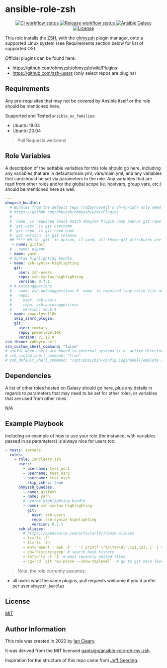 ansible-role-zsh
=========

<p align="center">

<a href="https://github.com/iancleary/ansible-role-zsh/actions?query=workflow%3Aci" target="_blank">
    <img src="https://github.com/iancleary/ansible-role-zsh/workflows/CI/badge.svg" alt="CI workflow status">
</a>

<a href="https://github.com/iancleary/ansible-role-zsh/actions?query=workflow%3Arelease" target="_blank">
    <img src="https://github.com/iancleary/ansible-role-zsh/workflows/Release/badge.svg" alt="Release workflow status">
</a>
<a href="https://galaxy.ansible.com/iancleary/zsh" target="_blank">
    <img src="https://img.shields.io/badge/ansible--galaxy-iancleary.zsh-blue.svg" alt="Ansible Galaxy">
</a>
<a href="https://raw.githubusercontent.com/iancleary/ansible-role-zsh/main/LICENSE" target="_blank">
    <img src="https://img.shields.io/badge/license-MIT-blue.svg" alt="License">
</a>
</p>

This role installs the [ZSH](https://www.zsh.org/), with the [ohmyzsh](https://github.com/ohmyzsh/ohmyzsh) plugin manager, onto a supported Linux system (see Requirements section below for list of supported OS).

Official plugins can be found here:

* <https://github.com/ohmyzsh/ohmyzsh/wiki/Plugins>
* <https://github.com/zsh-users> (only select repos are plugins)

Requirements
------------

Any pre-requisites that may not be covered by Ansible itself or the role should be mentioned here.

Supported and Tested `ansible_os_families`:

* Ubuntu 18.04
* Ubuntu 20.04

> Pull Requests welcome!

Role Variables
--------------

A description of the settable variables for this role should go here, including any variables that are in defaults/main.yml, vars/main.yml, and any variables that can/should be set via parameters to the role. Any variables that are read from other roles and/or the global scope (ie. hostvars, group vars, etc.) should be mentioned here as well.

```yaml
---
ohmyzsh_bundles:
  # Bundles from the default repo (robbyrussell's oh-my-zsh) only need a name
  # https://github.com/ohmyzsh/ohmyzsh/wiki/Plugins
  #
  # `name` is required (must match ohmyzsh Plugin name and/or git repo
  # `git.user` is git username
  # `git.repo` is git repo name
  # `git.version` is git release
  ## **** While `git` is option, if used, all three git attributes are required ****
   - name: gitfast
  # - name: pipenv
  - name: yarn
  # Syntax highlighting bundle.
  - name: zsh-syntax-highlighting
    git:
      user: zsh-users
      repo: zsh-syntax-highlighting
      version: 0.7.1
  # # Autosuggestions
  # - name: zsh-autosuggestions # `name` is required (any valid file name will do so long as it's unique for the bundles)
  #   repo:
  #     user: zsh-users
  #     repo: zsh-autosuggestions
  #     version: v0.6.4
  - name: powerlevel10k
    skip_zshrc_plugin:
    git:
      user: romkatv
      repo: powerlevel10k
      version: v1.12.0
zsh_theme: robbyrussell
zsh_custom_shell_command: "false"
# useful when users are bound to external systems (i.e. active directory)
# zsh_custom_shell_command: "true"
# zsh_default_shell_command: "/opt/pbis/bin/config LoginShellTemplate /usr/bin/zsh"
```

Dependencies
------------

A list of other roles hosted on Galaxy should go here, plus any details in regards to parameters that may need to be set for other roles, or variables that are used from other roles.

N/A

Example Playbook
----------------

Including an example of how to use your role (for instance, with variables passed in as parameters) is always nice for users too:

```yaml
- hosts: servers
  roles:
    - role: iancleary.zsh
      users:
        - username: test_usr1
        - username: test_usr2
        - username: test_usr3
          skip_zshrc: true
      ohmyzsh_bundles:
        - name: gitfast
        - name: yarn
        # Syntax highlighting bundle.
        - name: zsh-syntax-highlighting
          git:
            user: zsh-users
            repo: zsh-syntax-highlighting
            version: 0.7.1
      zsh_aliases:
        # https://opensource.com/article/19/7/bash-aliases
        - ls='ls -F'
        - ll='ls -lh'
        - mnt="mount | awk -F' ' '{ printf \"%s\t%s\n\",\$1,\$3; }' | column -t | egrep ^/dev/ | sort"
        - gh='history|grep' # search bash history
        - left='ls -t -1' # most recently edited files
        - cg='cd `git rev-parse --show-toplevel`' # go to git main level
```

> Note: the role currently assumes:

* all users want the same plugins, pull requests welcome if you'd prefer per user `ohmyzsh_bundles`

License
-------

[MIT](LICENSE)

Author Information
------------------

This role was created in 2020 by [Ian Cleary](https://blog.iancleary.me).

It was derived from the MIT licensed [gantsign/ansible-role-oh-my-zsh](https://github.com/gantsign/ansible-role-oh-my-zsh).

Inspiration for the structure of this repo came from [Jeff Geerling](https://github.com/geerlingguy/ansible-role-nginx).
